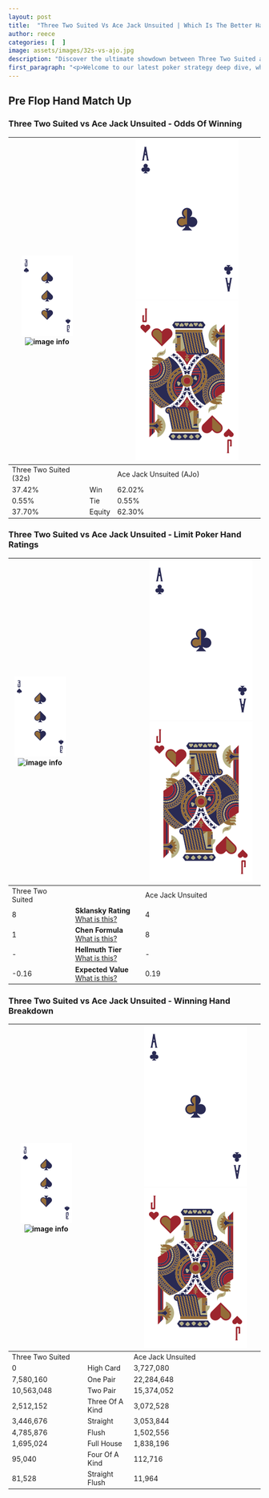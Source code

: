 ```yaml
---
layout: post
title:  "Three Two Suited Vs Ace Jack Unsuited | Which Is The Better Hand In Poker? A Complete Guide"
author: reece
categories: [  ]
image: assets/images/32s-vs-ajo.jpg
description: "Discover the ultimate showdown between Three Two Suited and Ace Jack Unsuited in poker! Uncover the odds, strategies, and scenarios where one hand triumphs over the other. Get ready to up your poker game with this thrilling analysis."
first_paragraph: "<p>Welcome to our latest poker strategy deep dive, where we're pitting two distinct hands against each other in a high-stakes showdown: Three Two Suited vs Ace Jack Unsuited.</p><p>In the dynamic world of poker, every decision counts, and knowing which hand holds the upper hand is key to your success at the table.</p><p>In this article, we'll dissect these two hands, explore the scenarios where one dominates the other, and equip you with the knowledge to make strategic choices that can tip the odds in your favor.</p><p>Get ready to unravel the intriguing dynamics of these poker hands and elevate your game to new heights.</p>"
---
```




[comment]: # (sp0)

## Pre Flop Hand Match Up

<div class="table hand-ratings" markdown="1"> 



### Three Two Suited vs Ace Jack Unsuited - Odds Of Winning


    
| ![image info](assets/images/hand1/3.png) ![image info](assets/images/hand1/2s.png) |  | ![image info](assets/images/hand2/A.png) ![image info](assets/images/hand2/Jo.png) |
| -------- | -------- | -------- |
| Three Two Suited (32s) |  | Ace Jack Unsuited (AJo) |
| 37.42% | Win | 62.02% |
| 0.55% | Tie | 0.55% |
| 37.70% | Equity | 62.30% |




[comment]: # (sp1)



### Three Two Suited vs Ace Jack Unsuited - Limit Poker Hand Ratings


    
| ![image info](assets/images/hand1/3.png) ![image info](assets/images/hand1/2s.png) |  | ![image info](assets/images/hand2/A.png) ![image info](assets/images/hand2/Jo.png) |
| -------- | -------- | -------- |
| Three Two Suited |  | Ace Jack Unsuited |
| 8 | **Sklansky Rating** [What is this?](/sklansky-rating-explained) | 4 |
| 1 | **Chen Formula** [What is this?](/chen-formula-explained) | 8 |
| - | **Hellmuth Tier** [What is this?](/Hellmuth-tier-explained) | - |
| -0.16 | **Expected Value** [What is this?](/expected-value-explained) | 0.19 |




[comment]: # (sp2)



### Three Two Suited vs Ace Jack Unsuited - Winning Hand Breakdown


    
| ![image info](assets/images/hand1/3.png) ![image info](assets/images/hand1/2s.png) |  | ![image info](assets/images/hand2/A.png) ![image info](assets/images/hand2/Jo.png) |
| -------- | -------- | -------- |
| Three Two Suited |  | Ace Jack Unsuited |
| 0 | High Card | 3,727,080 |
| 7,580,160 | One Pair | 22,284,648 |
| 10,563,048 | Two Pair | 15,374,052 |
| 2,512,152 | Three Of A Kind | 3,072,528 |
| 3,446,676 | Straight | 3,053,844 |
| 4,785,876 | Flush | 1,502,556 |
| 1,695,024 | Full House | 1,838,196 |
| 95,040 | Four Of A Kind | 112,716 |
| 81,528 | Straight Flush | 11,964 |




[comment]: # (sp3)



</div>

[comment]: # (sp4)



[comment]: # (sp5)

